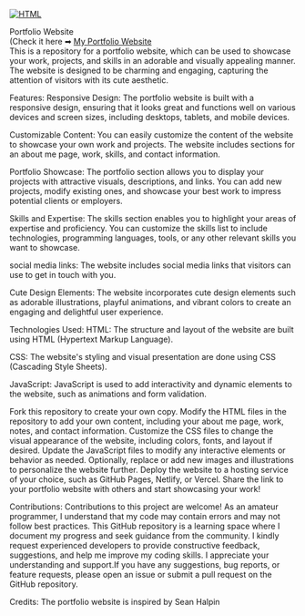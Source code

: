 [![HTML](https://img.shields.io/badge/HTML-239120?style=for-the-badge&logo=html5&logoColor=white)](https://html.com/)
<!-- [![Express](https://img.shields.io/badge/Express.js-404D59?style=for-the-badge)](http://expressjs.com/)
[![Node.js](https://img.shields.io/badge/Node.js-43853D?style=for-the-badge&logo=node.js&logoColor=white)](https://nodejs.org/)
[![Shell Script](https://img.shields.io/badge/Shell_Script-121011?style=for-the-badge&logo=gnu-bash&logoColor=white)](https://www.shellscript.sh/) -->

Portfolio Website 
<br>(Check it here ➡ [My Portfolio Website](https://ums91.github.io/myportfoliowebsite/)
<br>
This is a repository for a portfolio website, which can be used to showcase your work, projects, and skills in an adorable and visually appealing manner. The website is designed to be charming and engaging, capturing the attention of visitors with its cute aesthetic.


Features:
Responsive Design: The portfolio website is built with a responsive design, ensuring that it looks great and functions well on various devices and screen sizes, including desktops, tablets, and mobile devices.

Customizable Content: You can easily customize the content of the website to showcase your own work and projects. The website includes sections for an about me page, work, skills, and contact information.

Portfolio Showcase: The portfolio section allows you to display your projects with attractive visuals, descriptions, and links. You can add new projects, modify existing ones, and showcase your best work to impress potential clients or employers.

Skills and Expertise: The skills section enables you to highlight your areas of expertise and proficiency. You can customize the skills list to include technologies, programming languages, tools, or any other relevant skills you want to showcase.

social media links: The website includes social media links that visitors can use to get in touch with you. 

Cute Design Elements: The website incorporates cute design elements such as adorable illustrations, playful animations, and vibrant colors to create an engaging and delightful user experience.

Technologies Used:
HTML: The structure and layout of the website are built using HTML (Hypertext Markup Language).

CSS: The website's styling and visual presentation are done using CSS (Cascading Style Sheets).

JavaScript: JavaScript is used to add interactivity and dynamic elements to the website, such as animations and form validation.


Fork this repository to create your own copy.
Modify the HTML files in the repository to add your own content, including your about me page, work, notes, and contact information.
Customize the CSS files to change the visual appearance of the website, including colors, fonts, and layout if desired.
Update the JavaScript files to modify any interactive elements or behavior as needed.
Optionally, replace or add new images and illustrations to personalize the website further.
Deploy the website to a hosting service of your choice, such as GitHub Pages, Netlify, or Vercel.
Share the link to your portfolio website with others and start showcasing your work!

Contributions: Contributions to this project are welcome! As an amateur programmer, I understand that my code may contain errors and may not follow best practices. This GitHub repository is a learning space where I document my progress and seek guidance from the community. I kindly request experienced developers to provide constructive feedback, suggestions, and help me improve my coding skills. I appreciate your understanding and support.If you have any suggestions, bug reports, or feature requests, please open an issue or submit a pull request on the GitHub repository.

Credits:
The portfolio website is inspired by Sean Halpin

